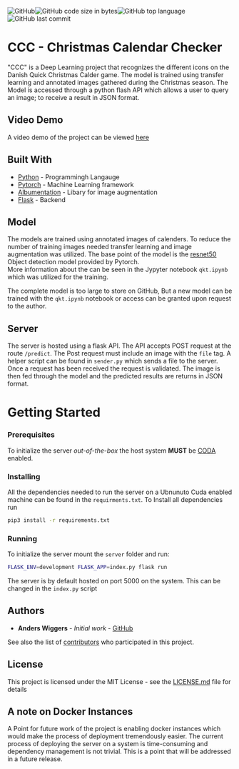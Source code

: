 ![GitHub](https://img.shields.io/github/license/anders-wiggers/ccc)![GitHub code size in bytes](https://img.shields.io/github/languages/code-size/anders-wiggers/ccc)![GitHub top language](https://img.shields.io/github/languages/top/anders-wiggers/ccc)![GitHub last commit](https://img.shields.io/github/last-commit/anders-wiggers/ccc)
# CCC - Christmas Calendar Checker 

"CCC" is a Deep Learning project that recognizes the different icons on the Danish Quick Christmas Calder game. The model is trained using transfer learning and annotated images gathered during the Christmas season. The Model is accessed through a python flash API which allows a user to query an image; to receive a result in JSON format. 

## Video Demo

A video demo of the project can be viewed [here](https://drive.google.com/file/d/1m6QYcnGxZRZDDEHGETQ4fnJFq98YCcfg/view?usp=sharing)

## Built With

* [Python](https://nextjs.org/) - Programmingh Langauge
* [Pytorch](https://expressjs.com/) - Machine Learning framework
* [Albumentation](https://github.com/albumentations-team/albumentations) - Libary for image augmentation
* [Flask](https://flask.palletsprojects.com/en/1.1.x/) - Backend 


## Model

The models are trained using annotated images of calenders. To reduce the number of training images needed transfer learning and image augmentation was utilized. The base point of the model is the [resnet50](https://arxiv.org/abs/1512.03385) Object detection model provided by Pytorch.  
More information about the can be seen in the Jypyter notebook `qkt.ipynb` which was utilized for the training. 

The complete model is too large to store on GitHub, But a new model can be trained with the `qkt.ipynb` notebook or access can be granted upon request to the author. 

## Server

The server is hosted using a flask API. The API accepts POST request at the route `/predict`. The Post request must include an image with the `file` tag. A helper script can be found in `sender.py` which sends a file to the server. 
Once a request has been received the request is validated. The image is then fed through the model and the predicted results are returns in JSON format. 

# Getting Started

### Prerequisites

To initialize the server *out-of-the-box* the host system **MUST** be [CODA](https://developer.nvidia.com/cuda-zone) enabled.

### Installing

All the dependencies needed to run the server on a Ubnunuto Cuda enabled machine can be found in the `requirments.txt`. To Install all dependencies run
```bash
pip3 install -r requirements.txt
```

### Running
To initialize the server mount the `server` folder and run:
```bash
FLASK_ENV=development FLASK_APP=index.py flask run
```
The server is by default hosted on port 5000 on the system. This can be changed in the `index.py` script

## Authors

* **Anders Wiggers** - *Initial work* - [GitHub](https://github.com/anders-wiggers)

See also the list of [contributors](https://github.com/your/project/contributors) who participated in this project.

## License

This project is licensed under the MIT License - see the [LICENSE.md](LICENSE.md) file for details

## A note on Docker Instances

A Point for future work of the project is enabling docker instances which would make the process of deployment tremendously easier. The current process of deploying the server on a system is time-consuming and dependency management is not trivial. This is a point that will be addressed in a future release. 